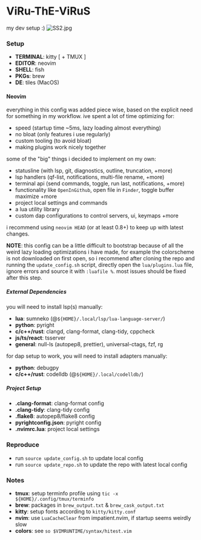 # ViRu-ThE-ViRuS

my dev setup :) ![SS2.jpg](images/SS2.jpg)

### Setup

- **TERMINAL**: kitty [ + TMUX ]
- **EDITOR**: neovim
- **SHELL**: fish
- **PKGs**: brew
- **DE**: tiles (MacOS)

#### Neovim

everything in this config was added piece wise, based on the explicit need for
something in my workflow. ive spent a lot of time optimizing for:

- speed (startup time ~5ms, lazy loading almost everything)
- no bloat (only features i use regularly)
- custom tooling (to avoid bloat)
- making plugins work nicely together

some of the "big" things i decided to implement on my own:

- statusline (with lsp, git, diagnostics, outline, truncation, +more)
- lsp handlers (qf-list, notifications, multi-file rename, +more)
- terminal api (send commands, toggle, run last, notifications, +more)
- functionality like `OpenInGithub`, open file in `Finder`, toggle buffer maximize +more
- project local settings and commands
- a lua utility library
- custom dap configurations to control servers, ui, keymaps +more

i recommend using `neovim HEAD` (or at least 0.8+) to keep up with latest
changes.

**NOTE**: this config can be a little difficult to bootstrap because of all the
weird lazy loading optimizations i have made, for example the colorscheme is
not downloaded on first open, so i recommend after cloning the repo and running
the `update_config.sh` script, directly open the `lua/plugins.lua` file, ignore
errors and source it with `:luafile %`. most issues should be fixed after this step.

##### External Dependencies

you will need to install lsp(s) manually:

- **lua**: sumneko (@`${HOME}/.local/lsp/lua-language-server/`)
- **python**: pyright
- **c/c++/rust**: clangd, clang-format, clang-tidy, cppcheck
- **js/ts/react**: tsserver
- **general**: null-ls (autopep8, prettier), universal-ctags, fzf, rg

for dap setup to work, you will need to install adapters manually:

- **python**: debugpy
- **c/c++/rust**: codelldb (@`${HOME}/.local/codelldb/`)

##### Project Setup

- **.clang-format**: clang-format config
- **.clang-tidy**: clang-tidy config
- **.flake8**: autopep8/flake8 config
- **pyrightconfig.json**: pyright config
- **.nvimrc.lua**: project local settings

### Reproduce

- run `source update_config.sh` to update local config
- run `source update_repo.sh` to update the repo with latest local config

### Notes

- **tmux**: setup terminfo profile using `tic -x ${HOME}/.config/tmux/terminfo`
- **brew**: packages in `brew_output.txt` & `brew_cask_output.txt`
- **kitty**: setup fonts according to `kitty/kitty.conf`
- **nvim**: use `LuaCacheClear` from impatient.nvim, if startup seems weirdly slow
- **colors**: see `so $VIMRUNTIME/syntax/hitest.vim`
